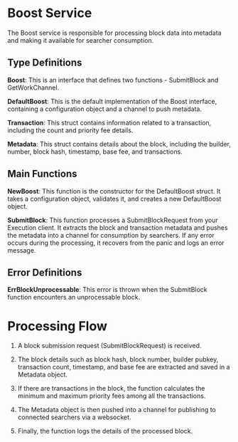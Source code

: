 
# Boost Service
The Boost service is responsible for processing block data into metadata and making it available for searcher consumption.

## Type Definitions
**Boost**: This is an interface that defines two functions - SubmitBlock and GetWorkChannel.

**DefaultBoost**: This is the default implementation of the Boost interface, containing a configuration object and a channel to push metadata.

**Transaction**: This struct contains information related to a transaction, including the count and priority fee details.

**Metadata**: This struct contains details about the block, including the builder, number, block hash, timestamp, base fee, and transactions.

## Main Functions
**NewBoost**: This function is the constructor for the DefaultBoost struct. It takes a configuration object, validates it, and creates a new DefaultBoost object.

**SubmitBlock**: This function processes a SubmitBlockRequest from your Execution client. It extracts the block and transaction metadata and pushes the metadata into a channel for consumption by searchers. If any error occurs during the processing, it recovers from the panic and logs an error message.

## Error Definitions
**ErrBlockUnprocessable**: This error is thrown when the SubmitBlock function encounters an unprocessable block.

# Processing Flow
1. A block submission request (SubmitBlockRequest) is received.

2. The block details such as block hash, block number, builder pubkey, transaction count, timestamp, and base fee are extracted and saved in a Metadata object.

3. If there are transactions in the block, the function calculates the minimum and maximum priority fees among all the transactions.

4. The Metadata object is then pushed into a channel for publishing to connected searchers via a websocket.

5. Finally, the function logs the details of the processed block.
